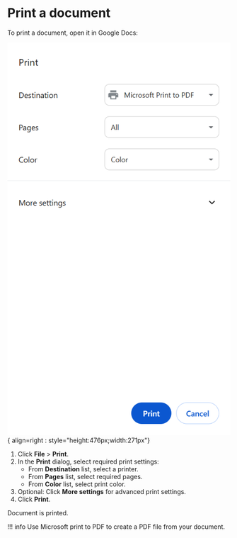 # Print a document

To print a document, open it in Google Docs:

![Ptint](../assets/document_print.png){ align=right : style="height:476px;width:271px"} 

1. Click **File** > **Print**.
1. In the **Print** dialog, select required print settings:
    - From **Destination** list, select a printer.
    - From **Pages** list, select required pages.
    - From **Color** list, select print color.  
1. Optional: Click **More settings** for advanced print settings.
1. Click **Print**.


Document is printed.

!!! info
    Use Microsoft print to PDF to create a PDF file from your document.


